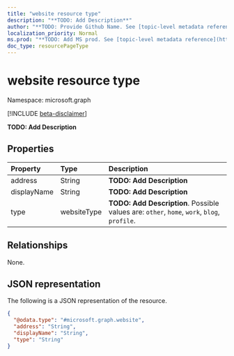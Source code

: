 ```yaml
---
title: "website resource type"
description: "**TODO: Add Description**"
author: "**TODO: Provide Github Name. See [topic-level metadata reference](https://msgo.azurewebsites.net/add/document/guidelines/metadata.html#topic-level-metadata)**"
localization_priority: Normal
ms.prod: "**TODO: Add MS prod. See [topic-level metadata reference](https://msgo.azurewebsites.net/add/document/guidelines/metadata.html#topic-level-metadata)**"
doc_type: resourcePageType
---
```


# website resource type

Namespace: microsoft.graph

[!INCLUDE [beta-disclaimer](../../includes/beta-disclaimer.md)]

**TODO: Add Description**

## Properties
|Property|Type|Description|
|:---|:---|:---|
|address|String|**TODO: Add Description**|
|displayName|String|**TODO: Add Description**|
|type|websiteType|**TODO: Add Description**. Possible values are: `other`, `home`, `work`, `blog`, `profile`.|

## Relationships
None.

## JSON representation
The following is a JSON representation of the resource.
<!-- {
  "blockType": "resource",
  "@odata.type": "microsoft.graph.website"
}
-->
``` json
{
  "@odata.type": "#microsoft.graph.website",
  "address": "String",
  "displayName": "String",
  "type": "String"
}
```


